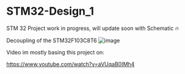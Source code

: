 # STM32-Design_1
STM 32 Project
work in progress, will update soon with Schematic 🔥

Decoupling of the STM32F103C8T6
![image](https://github.com/user-attachments/assets/b6ba5c25-0568-4660-bd1c-f61420159d29)



Video im mostly basing this project on:

https://www.youtube.com/watch?v=aVUqaB0IMh4
